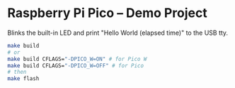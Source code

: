 # Raspberry Pi Pico – Demo Project

Blinks the built-in LED and print "Hello World (elapsed time)" to the USB tty.

```sh
make build
# or
make build CFLAGS="-DPICO_W=ON" # for Pico W
make build CFLAGS="-DPICO_W=OFF" # for Pico
# then
make flash
```

